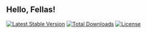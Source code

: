 ## Hello, Fellas!

[![Latest Stable Version](https://poser.pugx.org/kingmaster772/php-database-connector/v/stable)](https://packagist.org/packages/kingmaster772/php-database-connector)
[![Total Downloads](https://poser.pugx.org/kingmaster772/php-database-connector/downloads)](https://packagist.org/packages/kingmaster772/php-database-connector)
[![License](https://poser.pugx.org/kingmaster772/php-database-connector/license)](https://packagist.org/packages/kingmaster772/php-database-connector)